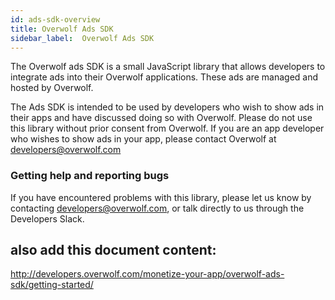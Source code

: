 ```yaml
---
id: ads-sdk-overview
title: Overwolf Ads SDK
sidebar_label:  Overwolf Ads SDK
---
```



The Overwolf ads SDK is a small JavaScript library that allows developers to integrate ads into their Overwolf applications. These ads are managed and hosted by Overwolf.

The Ads SDK is intended to be used by developers who wish to show ads in their apps and have discussed doing so with Overwolf. Please do not use this library without prior consent from Overwolf. 
If you are an app developer who wishes to show ads in your app, please contact Overwolf at developers@overwolf.com

### Getting help and reporting bugs
If you have encountered problems with this library, please let us know by contacting developers@overwolf.com, or talk directly to us through the Developers Slack.

## also add this document content: 
http://developers.overwolf.com/monetize-your-app/overwolf-ads-sdk/getting-started/